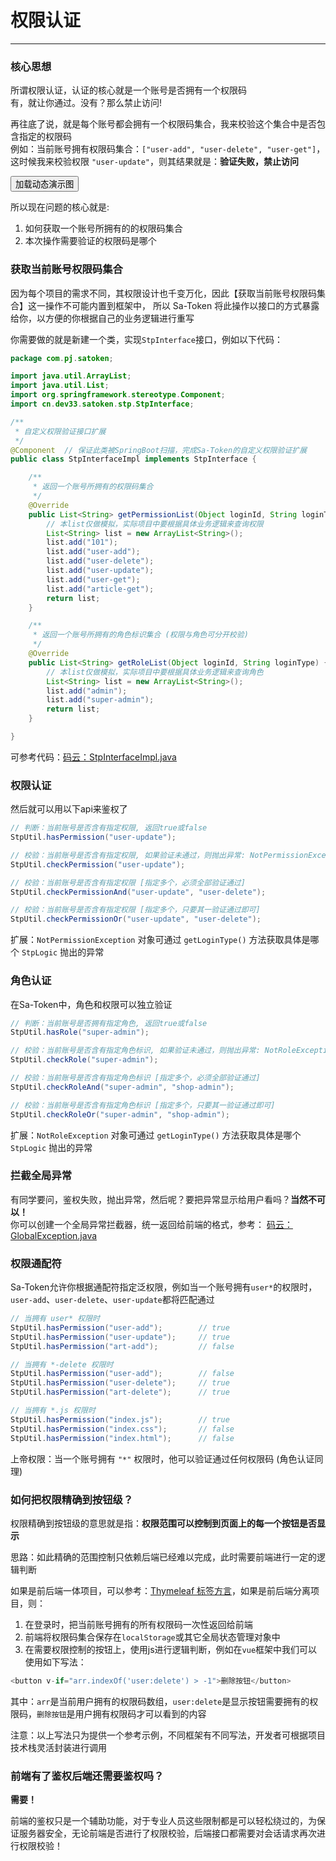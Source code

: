 # 权限认证
--- 


### 核心思想

所谓权限认证，认证的核心就是一个账号是否拥有一个权限码 <br/>
有，就让你通过。没有？那么禁止访问!

再往底了说，就是每个账号都会拥有一个权限码集合，我来校验这个集合中是否包含指定的权限码 <br/>
例如：当前账号拥有权限码集合：`["user-add", "user-delete", "user-get"]`，这时候我来校验权限 `"user-update"`，则其结果就是：**验证失败，禁止访问** <br/>


<button class="show-img" img-src="https://oss.dev33.cn/sa-token/doc/g/g3--jur-auth.gif">加载动态演示图</button>


所以现在问题的核心就是: 
1. 如何获取一个账号所拥有的的权限码集合
2. 本次操作需要验证的权限码是哪个 

### 获取当前账号权限码集合
因为每个项目的需求不同，其权限设计也千变万化，因此【获取当前账号权限码集合】这一操作不可能内置到框架中，
所以 Sa-Token 将此操作以接口的方式暴露给你，以方便的你根据自己的业务逻辑进行重写

你需要做的就是新建一个类，实现`StpInterface`接口，例如以下代码：

``` java 
package com.pj.satoken;

import java.util.ArrayList;
import java.util.List;
import org.springframework.stereotype.Component;
import cn.dev33.satoken.stp.StpInterface;

/**
 * 自定义权限验证接口扩展 
 */
@Component	// 保证此类被SpringBoot扫描，完成Sa-Token的自定义权限验证扩展 
public class StpInterfaceImpl implements StpInterface {

	/**
	 * 返回一个账号所拥有的权限码集合 
	 */
	@Override
	public List<String> getPermissionList(Object loginId, String loginType) {
		// 本list仅做模拟，实际项目中要根据具体业务逻辑来查询权限
		List<String> list = new ArrayList<String>();	
		list.add("101");
		list.add("user-add");
		list.add("user-delete");
		list.add("user-update");
		list.add("user-get");
		list.add("article-get");
		return list;
	}

	/**
	 * 返回一个账号所拥有的角色标识集合 (权限与角色可分开校验)
	 */
	@Override
	public List<String> getRoleList(Object loginId, String loginType) {
		// 本list仅做模拟，实际项目中要根据具体业务逻辑来查询角色
		List<String> list = new ArrayList<String>();	
		list.add("admin");
		list.add("super-admin");
		return list;
	}

}
```

可参考代码：[码云：StpInterfaceImpl.java](https://gitee.com/dromara/sa-token/blob/master/sa-token-demo/sa-token-demo-springboot/src/main/java/com/pj/satoken/StpInterfaceImpl.java)



### 权限认证
然后就可以用以下api来鉴权了

``` java
// 判断：当前账号是否含有指定权限, 返回true或false
StpUtil.hasPermission("user-update");		

// 校验：当前账号是否含有指定权限, 如果验证未通过，则抛出异常: NotPermissionException 
StpUtil.checkPermission("user-update");		

// 校验：当前账号是否含有指定权限 [指定多个，必须全部验证通过]
StpUtil.checkPermissionAnd("user-update", "user-delete");		

// 校验：当前账号是否含有指定权限 [指定多个，只要其一验证通过即可]
StpUtil.checkPermissionOr("user-update", "user-delete");		
```

扩展：`NotPermissionException` 对象可通过 `getLoginType()` 方法获取具体是哪个 `StpLogic` 抛出的异常


### 角色认证
在Sa-Token中，角色和权限可以独立验证

``` java
// 判断：当前账号是否拥有指定角色, 返回true或false
StpUtil.hasRole("super-admin");		

// 校验：当前账号是否含有指定角色标识, 如果验证未通过，则抛出异常: NotRoleException
StpUtil.checkRole("super-admin");		

// 校验：当前账号是否含有指定角色标识 [指定多个，必须全部验证通过]
StpUtil.checkRoleAnd("super-admin", "shop-admin");		

// 校验：当前账号是否含有指定角色标识 [指定多个，只要其一验证通过即可] 
StpUtil.checkRoleOr("super-admin", "shop-admin");		
```

扩展：`NotRoleException` 对象可通过 `getLoginType()` 方法获取具体是哪个 `StpLogic` 抛出的异常



### 拦截全局异常
有同学要问，鉴权失败，抛出异常，然后呢？要把异常显示给用户看吗？**当然不可以！** <br>
你可以创建一个全局异常拦截器，统一返回给前端的格式，参考：
[码云：GlobalException.java](https://gitee.com/dromara/sa-token/blob/master/sa-token-demo/sa-token-demo-springboot/src/main/java/com/pj/current/GlobalException.java)


### 权限通配符
Sa-Token允许你根据通配符指定泛权限，例如当一个账号拥有`user*`的权限时，`user-add`、`user-delete`、`user-update`都将匹配通过

``` java
// 当拥有 user* 权限时
StpUtil.hasPermission("user-add");        // true
StpUtil.hasPermission("user-update");     // true
StpUtil.hasPermission("art-add");         // false

// 当拥有 *-delete 权限时
StpUtil.hasPermission("user-add");        // false
StpUtil.hasPermission("user-delete");     // true
StpUtil.hasPermission("art-delete");      // true

// 当拥有 *.js 权限时
StpUtil.hasPermission("index.js");        // true
StpUtil.hasPermission("index.css");       // false
StpUtil.hasPermission("index.html");      // false
```

上帝权限：当一个账号拥有 `"*"` 权限时，他可以验证通过任何权限码 (角色认证同理)


### 如何把权限精确到按钮级？
权限精确到按钮级的意思就是指：**权限范围可以控制到页面上的每一个按钮是否显示**

思路：如此精确的范围控制只依赖后端已经难以完成，此时需要前端进行一定的逻辑判断

如果是前后端一体项目，可以参考：[Thymeleaf 标签方言](/plugin/thymeleaf-extend)，如果是前后端分离项目，则：

1. 在登录时，把当前账号拥有的所有权限码一次性返回给前端
2. 前端将权限码集合保存在`localStorage`或其它全局状态管理对象中
3. 在需要权限控制的按钮上，使用js进行逻辑判断，例如在`vue`框架中我们可以使用如下写法：
``` js
<button v-if="arr.indexOf('user:delete') > -1">删除按钮</button>
```
其中：`arr`是当前用户拥有的权限码数组，`user:delete`是显示按钮需要拥有的权限码，`删除按钮`是用户拥有权限码才可以看到的内容


注意：以上写法只为提供一个参考示例，不同框架有不同写法，开发者可根据项目技术栈灵活封装进行调用


### 前端有了鉴权后端还需要鉴权吗？
**需要！**

前端的鉴权只是一个辅助功能，对于专业人员这些限制都是可以轻松绕过的，为保证服务器安全，无论前端是否进行了权限校验，后端接口都需要对会话请求再次进行权限校验！


